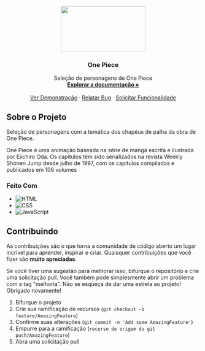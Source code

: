 
<!-- PROJECT LOGO -->
<br />
<div align="center">
  <a href="https://images5.alphacoders.com/134/1346850.png">
    <img src="https://images5.alphacoders.com/134/1346850.png" width="220" height="120"/>

  </a>

<h3 align="center">One Piece</h3>

  <p align="center">
    Seleção de personagens de One Piece 
    <br />
    <a href="https://github.com/MatheusSantos087/projeto-onepiece/blob/main/index.html"><strong>Explorar a documentação »</strong></a>
    <br />
    <br />
    <a href="https://matheussantos087.github.io/projeto-onepiece/">Ver Demonstração</a>
    ·
    <a href="https://github.com/MatheusSantos087/projeto-onepiece/issues">Relatar Bug</a>
    ·
    <a href="https://github.com/MatheusSantos087/projeto-onepiece/issues">Solicitar Funcionalidade</a>
  </p>
</div>


## Sobre o Projeto

 Seleção de personagens com a temática dos chapéus de palha da obra de One Piece.
 
  One Piece é uma animação baseada na série de mangá escrita e ilustrada por Eiichiro Oda. Os capítulos têm sido serializados na revista Weekly Shōnen Jump desde julho de 1997, com os capítulos compilados e publicados em 106 volumes

### Feito Com

* ![HTML][HTML.com]
* ![CSS][CSS.com]
* ![JavaScript][JavaScript.com]

## Contribuindo
As contribuições são o que torna a comunidade de código aberto um lugar incrível para aprender, inspirar e criar.  Quaisquer contribuições que você fizer são **muito apreciadas**.

 Se você tiver uma sugestão para melhorar isso, bifurque o repositório e crie uma solicitação pull.  Você também pode simplesmente abrir um problema com a tag "melhoria".
 Não se esqueça de dar uma estrela ao projeto!  Obrigado novamente!
 
 1. Bifurque o projeto
 2. Crie sua ramificação de recursos (`git checkout -b feature/AmazingFeature`)
 3. Confirme suas alterações (`git commit -m 'Add some AmazingFeature'`)
 4. Empurre para a ramificação (`recurso de origem do git push/AmazingFeature`)
 5. Abra uma solicitação pull

[HTML.com]: https://img.shields.io/badge/HTML-FF2D20?style=for-the-badge&logo=html5&logoColor=white
[CSS.com]: https://img.shields.io/badge/CSS-0769AD?style=for-the-badge&logo=css3&logoColor=white
[JavaScript.com]: https://img.shields.io/badge/JavaScript-F7DF1E?style=for-the-badge&logo=javascript&logoColor=black
